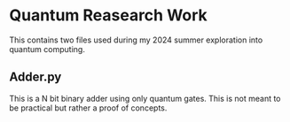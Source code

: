 # Quantum Reasearch Work
This contains two files used during my 2024 summer exploration into quantum computing.
## Adder.py
This is a N bit binary adder using only quantum gates. This is not meant to be practical but rather a proof of concepts. 
